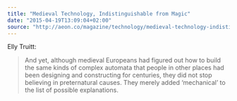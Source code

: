 ```yaml
---
title: "Medieval Technology, Indistinguishable from Magic"
date: "2015-04-19T13:09:04+02:00"
source: "http://aeon.co/magazine/technology/medieval-technology-indistinguishable-from-magic/"
---
```


Elly Truitt:

> And yet, although medieval Europeans had figured out how to build the same kinds of complex automata that people in other places had been designing and constructing for centuries, they did not stop believing in preternatural causes. They merely added ‘mechanical’ to the list of possible explanations.
